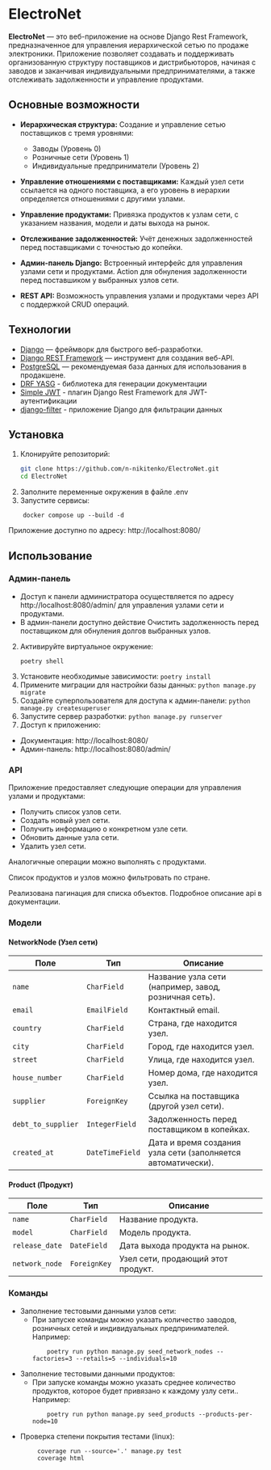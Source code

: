 # ElectroNet

**ElectroNet** — это веб-приложение на основе Django Rest Framework, предназначенное для управления иерархической сетью
по продаже электроники. Приложение позволяет создавать и поддерживать организованную структуру поставщиков и
дистрибьюторов, начиная с заводов и заканчивая индивидуальными предпринимателями, а также отслеживать задолженности и
управление продуктами.

## Основные возможности

- **Иерархическая структура:** Создание и управление сетью поставщиков с тремя уровнями:
    - Заводы (Уровень 0)
    - Розничные сети (Уровень 1)
    - Индивидуальные предприниматели (Уровень 2)

- **Управление отношениями с поставщиками:** Каждый узел сети ссылается на одного поставщика, а его уровень в иерархии
  определяется отношениями с другими узлами.

- **Управление продуктами:** Привязка продуктов к узлам сети, с указанием названия, модели и даты выхода на рынок.

- **Отслеживание задолженностей:** Учёт денежных задолженностей перед поставщиками с точностью до копейки.

- **Админ-панель Django:** Встроенный интерфейс для управления узлами сети и продуктами. Action для обнуления 
задолженности перед поставшиком у выбранных узлов сети.

- **REST API:** Возможность управления узлами и продуктами через API с поддержкой CRUD операций.

## Технологии

- [Django](https://www.djangoproject.com/) — фреймворк для быстрого веб-разработки.
- [Django REST Framework](https://www.django-rest-framework.org/) — инструмент для создания веб-API.
- [PostgreSQL](https://www.postgresql.org/) — рекомендуемая база данных для использования в продакшене.
- [DRF YASG](https://drf-yasg.readthedocs.io/en/stable/) - библиотека для генерации документации
- [Simple JWT](https://django-rest-framework-simplejwt.readthedocs.io/en/latest/) - плагин Django Rest Framework для
  JWT-аутентификации
- [django-filter](https://django-filter.readthedocs.io/en/stable/) - приложение Django для фильтрации данных

## Установка

1. Клонируйте репозиторий:
   ```bash
   git clone https://github.com/n-nikitenko/ElectroNet.git
   cd ElectroNet
   ```
2. Заполните переменные окружения в файле .env
3. Запустите сервисы:
```commandline
    docker compose up --build -d
```
Приложение доступно по адресу: http://localhost:8080/

## Использование

### Админ-панель

- Доступ к панели администратора осуществляется по адресу http://localhost:8080/admin/ для управления узлами сети и продуктами.
- В админ-панели доступно действие Очистить задолженность перед поставщиком для обнуления долгов выбранных узлов.

2. Активируйте виртуальное окружение:
    ```
    poetry shell
    ```
3. Установите необходимые зависимости:
   ```poetry install```
4. Примените миграции для настройки базы данных:
   ```python manage.py migrate```
5. Создайте суперпользователя для доступа к админ-панели:
   ```python manage.py createsuperuser```
6. Запустите сервер разработки:
   ```python manage.py runserver```
7. Доступ к приложению:

- Документация: http://localhost:8080/
- Админ-панель: http://localhost:8080/admin/

### API

Приложение предоставляет следующие операции для управления узлами и продуктами:

- Получить список узлов сети.
- Создать новый узел сети.
- Получить информацию о конкретном узле сети.
- Обновить данные узла сети.
- Удалить узел сети.

Аналогичные операции можно выполнять с продуктами.

Список продуктов и узлов можно фильтровать по стране.

Реализована пагинация для списка объектов. Подробное описание api в документации.

### Модели

#### NetworkNode (Узел сети)

<table>
    <thead>
    <tr>
        <th>Поле</th>
        <th>Тип</th>
        <th>Описание</th>
    </tr>
    </thead>
    <tbody>
    <tr>
        <td><code>name</code></td>
        <td><code>CharField</code></td>
        <td>Название узла сети (например, завод, розничная сеть).</td>
    </tr>
    <tr>
        <td><code>email</code></td>
        <td><code>EmailField</code></td>
        <td>Контактный email.</td>
    </tr>
    <tr>
        <td><code>country</code></td>
        <td><code>CharField</code></td>
        <td>Страна, где находится узел.</td>
    </tr>
    <tr>
        <td><code>city</code></td>
        <td><code>CharField</code></td>
        <td>Город, где находится узел.</td>
    </tr>
    <tr>
        <td><code>street</code></td>
        <td><code>CharField</code></td>
        <td>Улица, где находится узел.</td>
    </tr>
    <tr>
        <td><code>house_number</code></td>
        <td><code>CharField</code></td>
        <td>Номер дома, где находится узел.</td>
    </tr>
    <tr>
        <td><code>supplier</code></td>
        <td><code>ForeignKey</code></td>
        <td>Ссылка на поставщика (другой узел сети).</td>
    </tr>
    <tr>
        <td><code>debt_to_supplier</code></td>
        <td><code>IntegerField</code></td>
        <td>Задолженность перед поставщиком в копейках.</td>
    </tr>
    <tr>
        <td><code>created_at</code></td>
        <td><code>DateTimeField</code></td>
        <td>Дата и время создания узла сети (заполняется автоматически).</td>
    </tr>
    </tbody>
</table>

#### Product (Продукт)

<table>
    <thead>
    <tr>
        <th>Поле</th>
        <th>Тип</th>
        <th>Описание</th>
    </tr>
    </thead>
    <tbody>
    <tr>
        <td><code>name</code></td>
        <td><code>CharField</code></td>
        <td>Название продукта.</td>
    </tr>
    <tr>
        <td><code>model</code></td>
        <td><code>CharField</code></td>
        <td>Модель продукта.</td>
    </tr>
    <tr>
        <td><code>release_date</code></td>
        <td><code>DateField</code></td>
        <td>Дата выхода продукта на рынок.</td>
    </tr>
    <tr>
        <td><code>network_node</code></td>
        <td><code>ForeignKey</code></td>
        <td>Узел сети, продающий этот продукт.</td>
    </tr>
    </tbody>
</table>

### Команды
- Заполнение тестовыми данными узлов сети:
    - При запуске команды можно указать количество заводов, розничных сетей и индивидуальных предпринимателей. Например:
        ```commandline
            poetry run python manage.py seed_network_nodes --factories=3 --retails=5 --individuals=10
        ```
- Заполнение тестовыми данными продуктов:
    - При запуске команды можно указать среднее количество продуктов, которое будет привязано к каждому узлу сети.. Например:
        ```commandline
            poetry run python manage.py seed_products --products-per-node=10        
        ```
- Проверка степени покрытия тестами (linux):
```commandline
        coverage run --source='.' manage.py test 
        coverage html  
```